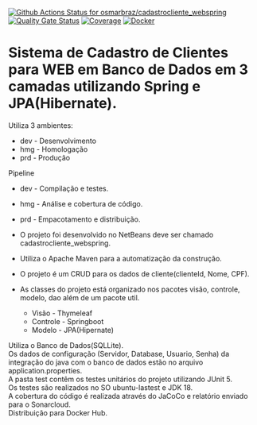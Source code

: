 [![Github Actions Status for osmarbraz/cadastrocliente_webspring](https://github.com/osmarbraz/cadastrocliente_webspring/workflows/Integra%C3%A7%C3%A3o%20continua%20de%20Java%20com%20Maven/badge.svg)](https://github.com/osmarbraz/cadastrocliente_webspring/actions) 
[![Quality Gate Status](https://sonarcloud.io/api/project_badges/measure?project=osmarbraz_cadastrocliente_webspring&metric=alert_status)](https://sonarcloud.io/summary/new_code?id=osmarbraz_cadastrocliente_webspring)
[![Coverage](https://sonarcloud.io/api/project_badges/measure?project=osmarbraz_cadastrocliente_webspring&metric=coverage)](https://sonarcloud.io/component_measures?id=osmarbraz_cadastrocliente_webspring&metric=coverage)
[![Docker](https://img.shields.io/badge/Docker-image-brightgreen)](https://hub.docker.com/r/osmarbraz/cadastrocliente_webspring)

# Sistema de Cadastro de Clientes para WEB em Banco de Dados em 3 camadas utilizando Spring e JPA(Hibernate).

Utiliza 3 ambientes:
- dev - Desenvolvimento
- hmg - Homologação
- prd - Produção

Pipeline 
- dev - Compilação e testes.
- hmg - Análise e cobertura de código.
- prd - Empacotamento e distribuição.

- O projeto foi desenvolvido no NetBeans deve ser chamado cadastrocliente_webspring.<br>
- Utiliza o Apache Maven para a automatização da construção.<br>
- O projeto é um CRUD para os dados de cliente(clienteId, Nome, CPF).
- As classes do projeto está organizado nos pacotes visão, controle, modelo, dao além de um pacote util.    
    - Visão - Thymeleaf 
    - Controle - Springboot 
    - Modelo - JPA(Hipernate)

Utiliza o Banco de Dados(SQLLite).<br>
Os dados de configuração (Servidor, Database, Usuario, Senha) da integração do java com o banco de dados estão no arquivo application.properties.<br>
A pasta test contêm os testes unitários do projeto utilizando JUnit 5.<br> 
Os testes são realizados no SO ubuntu-lastest e JDK 18.<br>
A cobertura do código é realizada através do JaCoCo e relatório enviado para o Sonarcloud.<br>
Distribuição para Docker Hub. 